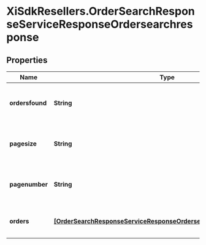 # XiSdkResellers.OrderSearchResponseServiceResponseOrdersearchresponse

## Properties

Name | Type | Description | Notes
------------ | ------------- | ------------- | -------------
**ordersfound** | **String** | Number of records found in the search result | 
**pagesize** | **String** | The submitted pagesize, default is 25 | [optional] 
**pagenumber** | **String** | The submitted pager number, default is 1 | [optional] 
**orders** | [**[OrderSearchResponseServiceResponseOrdersearchresponseOrdersInner]**](OrderSearchResponseServiceResponseOrdersearchresponseOrdersInner.md) | An array of orders in the search result | [optional] 


